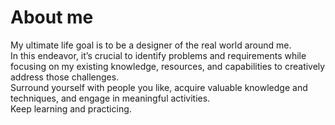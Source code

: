 # About me

My ultimate life goal is to be a designer of the real world around me.  
In this endeavor, it’s crucial to identify problems and requirements while focusing on my existing knowledge, resources, and capabilities to creatively address those challenges.  
Surround yourself with people you like, acquire valuable knowledge and techniques, and engage in meaningful activities.  
Keep learning and practicing.
<!--
- 🔭 I’m currently working on ...
- 🌱 I’m currently learning ...
- 👯 I’m looking to collaborate on ...
- 🤔 I’m looking for help with ...
- 💬 Ask me about ...
- 📫 How to reach me: ...
- 😄 Pronouns: ...
- ⚡ Fun fact: ...
-->
